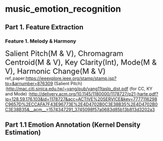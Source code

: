 # music_emotion_recognition
## Part 1. Feature Extraction
### Feature 1. Melody & Harmony
<font size = 5><font family = 'san-serif'>Salient Pitch(M & V), Chromagram Centroid(M & V), Key Clarity(Int), Mode(M & V), Harmonic Change(M & V)</font></font>
ref_paper:https://ieeexplore.ieee.org/stamp/stamp.jsp?tp=&arnumber=876309 (Salient Pitch)
         :http://mac.citi.sinica.edu.tw/~yang/pub/yang11taslp_dist.pdf (for CC, KY and Mode)
         :http://delivery.acm.org/10.1145/1180000/1178727/p21-harte.pdf?ip=128.59.176.103&id=1178727&acc=ACTIVE%20SERVICE&key=7777116298C9657D%2ECCAFA7F43E96773E%2E4D4702B0C3E38B35%2E4D4702B0C3E38B35&__acm__=1574347291_3745098f57a0683d85b13b813d3202a3


## Part 1.1 Emotion Annotation (Kernel Density Estimation)

